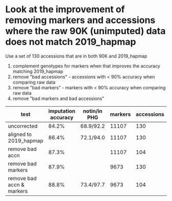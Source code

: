 # Look at the improvement of removing markers and accessions where the raw 90K (unimputed) data does not match 2019_hapmap

Use a set of 130 accessions that are in both 90K and 2019_hapmap

1. complement genotypes for markers when that improves the accuracy matching 2019_hapmap
2. remove "bad accessions" - accessions with < 90% accuracy when comparing raw data
3. remove "bad markers" - markers with < 90% accuracy when comparing raw data
4. remove "bad markers and bad accessions"
  
| test | imputation accuracy | notin/in PHG | markers | accessions|
|------| --------------------| -------------|---------| ----------|
| uncorrected | 84.2% | 68.9/92.2 | 11107 | 130 |
| aligned to 2019_hapmap | 86.4% | 72.1/94.0  | 11107 | 130                                 |
| remove bad accn | 87.3% |    | 11107 | 104 |
| remove bad markers | 87.9% | | 9673 | 130                       |
| remove bad accn & markers | 88.8% | 73.4/97.7 | 9673 | 104      |
